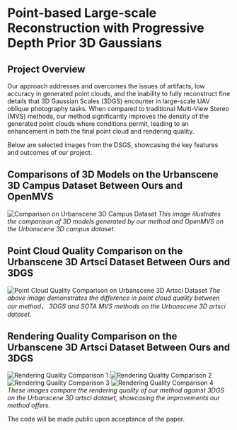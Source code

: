 # Point-based Large-scale Reconstruction with Progressive Depth Prior 3D Gaussians

## Project Overview

Our approach addresses and overcomes the issues of artifacts, low accuracy in generated point clouds, and the inability to fully reconstruct fine details that 3D Gaussian Scales (3DGS) encounter in large-scale UAV oblique photography tasks. When compared to traditional Multi-View Stereo (MVS) methods, our method significantly improves the density of the generated point clouds where conditions permit, leading to an enhancement in both the final point cloud and rendering quality.

Below are selected images from the DSGS, showcasing the key features and outcomes of our project.

## Comparisons of 3D Models on the Urbanscene 3D Campus Dataset Between Ours and OpenMVS
![Comparison on Urbanscene 3D Campus Dataset](Images/campus_big.png)
*This image illustrates the comparison of 3D models generated by our method and OpenMVS on the Urbanscene 3D campus dataset.*

## Point Cloud Quality Comparison on the Urbanscene 3D Artsci Dataset Between Ours and 3DGS
![Point Cloud Quality Comparison on Urbanscene 3D Artsci Dataset](Images/artsci_pcd.png)
*The above image demonstrates the difference in point cloud quality between our method， 3DGS and SOTA MVS methods on the Urbanscene 3D artsci dataset.*

## Rendering Quality Comparison on the Urbanscene 3D Artsci Dataset Between Ours and 3DGS
![Rendering Quality Comparison 1](Images/arisci_1.png)
![Rendering Quality Comparison 2](Images/arisci_2.png)
![Rendering Quality Comparison 3](Images/arisci_3.png)
![Rendering Quality Comparison 4](Images/arisci_4.png)
*These images compare the rendering quality of our method against 3DGS on the Urbanscene 3D artsci dataset, showcasing the improvements our method offers.*

The code will be made public upon acceptance of the paper.
